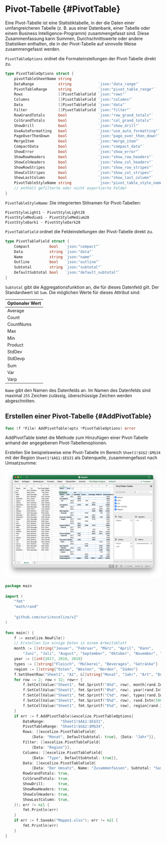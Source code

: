 # Pivot-Tabelle {#PivotTable}

Eine Pivot-Tabelle ist eine Statistiktabelle, in der die Daten einer umfangreicheren Tabelle (z. B. aus einer Datenbank, einer Tabelle oder einem Business Intelligence-Programm) zusammengefasst sind. Diese Zusammenfassung kann Summen, Durchschnittswerte oder andere Statistiken enthalten, die in der Pivot-Tabelle auf sinnvolle Weise zusammengefasst werden.

`PivotTableOptions` ordnet die Formateinstellungen der Pivot-Tabelle direkt zu.

```go
type PivotTableOptions struct {
    pivotTableSheetName string
    DataRange           string            `json:"data_range"`
    PivotTableRange     string            `json:"pivot_table_range"`
    Rows                []PivotTableField `json:"rows"`
    Columns             []PivotTableField `json:"columns"`
    Data                []PivotTableField `json:"data"`
    Filter              []PivotTableField `json:"filter"`
    RowGrandTotals      bool              `json:"row_grand_totals"`
    ColGrandTotals      bool              `json:"col_grand_totals"`
    ShowDrill           bool              `json:"show_drill"`
    UseAutoFormatting   bool              `json:"use_auto_formatting"`
    PageOverThenDown    bool              `json:"page_over_then_down"`
    MergeItem           bool              `json:"merge_item"`
    CompactData         bool              `json:"compact_data"`
    ShowError           bool              `json:"show_error"`
    ShowRowHeaders      bool              `json:"show_row_headers"`
    ShowColHeaders      bool              `json:"show_col_headers"`
    ShowRowStripes      bool              `json:"show_row_stripes"`
    ShowColStripes      bool              `json:"show_col_stripes"`
    ShowLastColumn      bool              `json:"show_last_column"`
    PivotTableStyleName string            `json:"pivot_table_style_name"`
    // enthält gefilterte oder nicht exportierte Felder
}
```

`PivotTableStyleName`: Die integrierten Stilnamen für Pivot-Tabellen:

```text
PivotStyleLight1 - PivotStyleLight28
PivotStyleMedium1 - PivotStyleMedium28
PivotStyleDark1 - PivotStyleDark28
```

`PivotTableField` ordnet die Feldeinstellungen der Pivot-Tabelle direkt zu.

```go
type PivotTableField struct {
    Compact         bool   `json:"compact"`
    Data            string `json:"data"`
    Name            string `json:"name"`
    Outline         bool   `json:"outline"`
    Subtotal        string `json:"subtotal"`
    DefaultSubtotal bool   `json:"default_subtotal"`
}
```

`Subtotal` gibt die Aggregationsfunktion an, die für dieses Datenfeld gilt. Der Standardwert ist `Sum`. Die möglichen Werte für dieses Attribut sind:

|Optionaler Wert|
|---|
|Average|
|Count|
|CountNums|
|Max|
|Min|
|Product|
|StdDev|
|StdDevp|
|Sum|
|Var|
|Varp|

`Name` gibt den Namen des Datenfelds an. Im Namen des Datenfelds sind maximal `255` Zeichen zulässig, überschüssige Zeichen werden abgeschnitten.

## Erstellen einer Pivot-Tabelle {#AddPivotTable}

```go
func (f *File) AddPivotTable(opts *PivotTableOptions) error
```

AddPivotTable bietet die Methode zum Hinzufügen einer Pivot-Tabelle anhand der angegebenen Pivot-Tabellenoptionen.

Erstellen Sie beispielsweise eine Pivot-Tabelle im Bereich `Sheet1!$G$2:$M$34` mit der Region `Sheet1!$A$1:$E$31` als Datenquelle, zusammengefasst nach Umsatzsumme:

<p align="center"><img width="1139" src="./images/pivot_table_01.png" alt="Erstellen Sie eine Pivot-Tabelle mit Excelize mit Go"></p>

```go
package main

import (
    "fmt"
    "math/rand"

    "github.com/xuri/excelize/v2"
)

func main() {
    f := excelize.NewFile()
    // Erstellen Sie einige Daten in einem Arbeitsblatt
    month := []string{"Januar", "Februar", "März", "April", "Kann",
        "Juni", "Juli", "August", "September", "Oktober", "November", "Dezember"}
    year := []int{2017, 2018, 2019}
    types := []string{"Fleisch", "Molkerei", "Beverages", "Getränke"}
    region := []string{"Osten", "Westen", "Norden", "Süden"}
    f.SetSheetRow("Sheet1", "A1", &[]string{"Monat", "Jahr", "Art", "Der Umsatz", "Region"})
    for row := 2; row < 32; row++ {
        f.SetCellValue("Sheet1", fmt.Sprintf("A%d", row), month[rand.Intn(12)])
        f.SetCellValue("Sheet1", fmt.Sprintf("B%d", row), year[rand.Intn(3)])
        f.SetCellValue("Sheet1", fmt.Sprintf("C%d", row), types[rand.Intn(4)])
        f.SetCellValue("Sheet1", fmt.Sprintf("D%d", row), rand.Intn(5000))
        f.SetCellValue("Sheet1", fmt.Sprintf("E%d", row), region[rand.Intn(4)])
    }
    if err := f.AddPivotTable(&excelize.PivotTableOptions{
        DataRange:       "Sheet1!$A$1:$E$31",
        PivotTableRange: "Sheet1!$G$2:$M$34",
        Rows: []excelize.PivotTableField{
            {Data: "Monat", DefaultSubtotal: true}, {Data: "Jahr"}},
        Filter: []excelize.PivotTableField{
            {Data: "Region"}},
        Columns: []excelize.PivotTableField{
            {Data: "Type", DefaultSubtotal: true}},
        Data: []excelize.PivotTableField{
            {Data: "Der Umsatz", Name: "Zusammenfassen", Subtotal: "Sum"}},
        RowGrandTotals: true,
        ColGrandTotals: true,
        ShowDrill:      true,
        ShowRowHeaders: true,
        ShowColHeaders: true,
        ShowLastColumn: true,
    }); err != nil {
        fmt.Println(err)
    }
    if err := f.SaveAs("Mappe1.xlsx"); err != nil {
        fmt.Println(err)
    }
}
```
